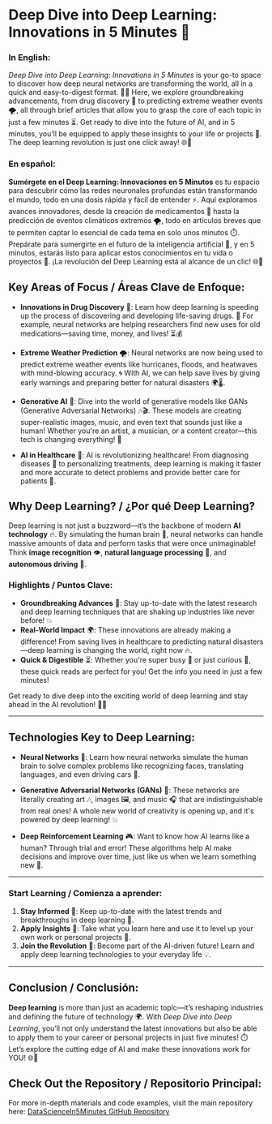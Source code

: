 # **Deep Dive into Deep Learning: Innovations in 5 Minutes** 🚀

### **In English:**
*Deep Dive into Deep Learning: Innovations in 5 Minutes* is your go-to space to discover how deep neural networks are transforming the world, all in a quick and easy-to-digest format. 🤖💡 Here, we explore groundbreaking advancements, from drug discovery 💊 to predicting extreme weather events 🌪️, all through brief articles that allow you to grasp the core of each topic in just a few minutes ⏳. Get ready to dive into the future of AI, and in 5 minutes, you’ll be equipped to apply these insights to your life or projects 🎯. The deep learning revolution is just one click away! 🌐🚀

### **En español:**
**Sumérgete en el Deep Learning: Innovaciones en 5 Minutos** es tu espacio para descubrir cómo las redes neuronales profundas están transformando el mundo, todo en una dosis rápida y fácil de entender ⚡. Aquí exploramos avances innovadores, desde la creación de medicamentos 💊 hasta la predicción de eventos climáticos extremos 🌪️, todo en artículos breves que te permiten captar lo esencial de cada tema en solo unos minutos ⏱️. Prepárate para sumergirte en el futuro de la inteligencia artificial 🤖, y en 5 minutos, estarás listo para aplicar estos conocimientos en tu vida o proyectos 🚀. ¡La revolución del Deep Learning está al alcance de un clic! 🌐🚀

## **Key Areas of Focus / Áreas Clave de Enfoque:**
- **Innovations in Drug Discovery** 💉: Learn how deep learning is speeding up the process of discovering and developing life-saving drugs. 🧬 For example, neural networks are helping researchers find new uses for old medications—saving time, money, and lives! ⏳💰

- **Extreme Weather Prediction** 🌪️: Neural networks are now being used to predict extreme weather events like hurricanes, floods, and heatwaves with mind-blowing accuracy. 🌀 With AI, we can help save lives by giving early warnings and preparing better for natural disasters 🌍🌡️.

- **Generative AI** 🎨: Dive into the world of generative models like GANs (Generative Adversarial Networks) 🎶🎬. These models are creating super-realistic images, music, and even text that sounds just like a human! Whether you're an artist, a musician, or a content creator—this tech is changing everything! 🤩

- **AI in Healthcare** 🏥: AI is revolutionizing healthcare! From diagnosing diseases 🔬 to personalizing treatments, deep learning is making it faster and more accurate to detect problems and provide better care for patients 🌈. 

## **Why Deep Learning? / ¿Por qué Deep Learning?**
Deep learning is not just a buzzword—it’s the backbone of modern **AI technology** 🔥. By simulating the human brain 🧠, neural networks can handle massive amounts of data and perform tasks that were once unimaginable! Think **image recognition** 👁️, **natural language processing** 📝, and **autonomous driving** 🚗.

### **Highlights / Puntos Clave:**
- **Groundbreaking Advances** 🚀: Stay up-to-date with the latest research and deep learning techniques that are shaking up industries like never before! 💥
- **Real-World Impact** 🌍: These innovations are already making a difference! From saving lives in healthcare to predicting natural disasters—deep learning is changing the world, right now 🔥.
- **Quick & Digestible** ⏳: Whether you're super busy 📅 or just curious 🤔, these quick reads are perfect for you! Get the info you need in just a few minutes!

Get ready to dive deep into the exciting world of deep learning and stay ahead in the AI revolution! 🤖🚀

---

## **Technologies Key to Deep Learning**:
- **Neural Networks** 🧠: Learn how neural networks simulate the human brain to solve complex problems like recognizing faces, translating languages, and even driving cars 🚗.
  
- **Generative Adversarial Networks (GANs)** 🎨: These networks are literally creating art 🎶, images 🖼️, and music 🎧 that are indistinguishable from real ones! A whole new world of creativity is opening up, and it's powered by deep learning! 💥

- **Deep Reinforcement Learning** 🎮: Want to know how AI learns like a human? Through trial and error! These algorithms help AI make decisions and improve over time, just like us when we learn something new 💪.

---

### **Start Learning / Comienza a aprender:**
1. **Stay Informed** 📰: Keep up-to-date with the latest trends and breakthroughs in deep learning 🧠.
2. **Apply Insights** 🎯: Take what you learn here and use it to level up your own work or personal projects 🚀.
3. **Join the Revolution** 🌟: Become part of the AI-driven future! Learn and apply deep learning technologies to your everyday life 💡.

---

## **Conclusion / Conclusión:**
**Deep learning** is more than just an academic topic—it’s reshaping industries and defining the future of technology 🌍. With *Deep Dive into Deep Learning*, you’ll not only understand the latest innovations but also be able to apply them to your career or personal projects in just five minutes! ⏱️ Let’s explore the cutting edge of AI and make these innovations work for YOU! 🌐🚀

## **Check Out the Repository / Repositorio Principal**:
For more in-depth materials and code examples, visit the main repository here: [DataScienceIn5Minutes GitHub Repository](https://github.com/jcombari/DataScienceIn5Minutes/tree/main)
